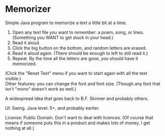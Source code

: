 # Memorizer
Simple Java program to memorize a text a little bit at a time.

1. Open any text file you want to remember: a poem, song, or lines. (Something you WANT to get stuck in your head.)
2. Read it aloud.
3. Click the big button on the bottom, and random letters are erased.
4. Read it aloud again. (There should be enough to left to still read it.)
5. Repeat. By the time all the letters are gone, you should have it memorized.

(Click the "Reset Text" menu if you want to start again with all the text visible.)  
Other features: you can change the font and font size. (Though any font that isn't "mono" doesn't work as well.)

A widespread idea that goes back to B.F. Skinner and probably others.

UI: Swing. Java level: 5+, and probably earlier.

License: Public Domain. Don't want to deal with licences. (Of course that means if someone puts this in a product and makes lots of money, I get nothing at all.)

